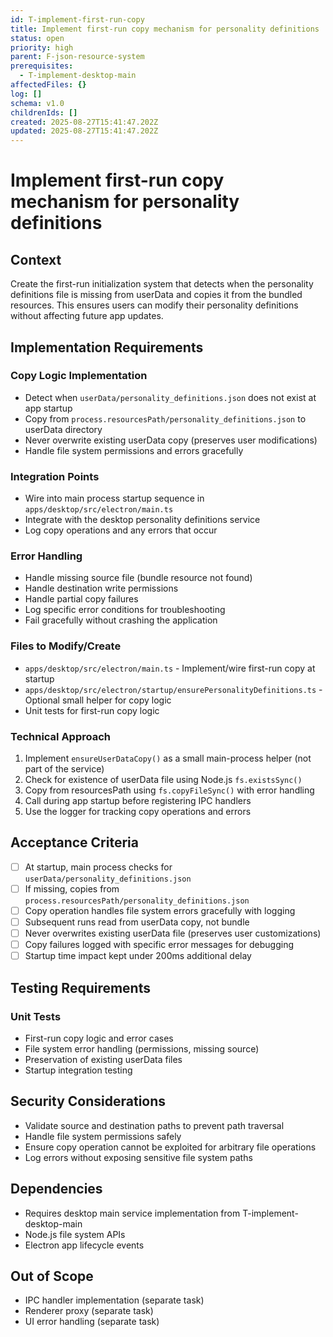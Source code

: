 ```yaml
---
id: T-implement-first-run-copy
title: Implement first-run copy mechanism for personality definitions
status: open
priority: high
parent: F-json-resource-system
prerequisites:
  - T-implement-desktop-main
affectedFiles: {}
log: []
schema: v1.0
childrenIds: []
created: 2025-08-27T15:41:47.202Z
updated: 2025-08-27T15:41:47.202Z
---
```


# Implement first-run copy mechanism for personality definitions

## Context

Create the first-run initialization system that detects when the personality definitions file is missing from userData and copies it from the bundled resources. This ensures users can modify their personality definitions without affecting future app updates.

## Implementation Requirements

### Copy Logic Implementation

- Detect when `userData/personality_definitions.json` does not exist at app startup
- Copy from `process.resourcesPath/personality_definitions.json` to userData directory
- Never overwrite existing userData copy (preserves user modifications)
- Handle file system permissions and errors gracefully

### Integration Points

- Wire into main process startup sequence in `apps/desktop/src/electron/main.ts`
- Integrate with the desktop personality definitions service
- Log copy operations and any errors that occur

### Error Handling

- Handle missing source file (bundle resource not found)
- Handle destination write permissions
- Handle partial copy failures
- Log specific error conditions for troubleshooting
- Fail gracefully without crashing the application

### Files to Modify/Create

- `apps/desktop/src/electron/main.ts` - Implement/wire first-run copy at startup
- `apps/desktop/src/electron/startup/ensurePersonalityDefinitions.ts` - Optional small helper for copy logic
- Unit tests for first-run copy logic

### Technical Approach

1. Implement `ensureUserDataCopy()` as a small main-process helper (not part of the service)
2. Check for existence of userData file using Node.js `fs.existsSync()`
3. Copy from resourcesPath using `fs.copyFileSync()` with error handling
4. Call during app startup before registering IPC handlers
5. Use the logger for tracking copy operations and errors

## Acceptance Criteria

- [ ] At startup, main process checks for `userData/personality_definitions.json`
- [ ] If missing, copies from `process.resourcesPath/personality_definitions.json`
- [ ] Copy operation handles file system errors gracefully with logging
- [ ] Subsequent runs read from userData copy, not bundle
- [ ] Never overwrites existing userData file (preserves user customizations)
- [ ] Copy failures logged with specific error messages for debugging
- [ ] Startup time impact kept under 200ms additional delay

## Testing Requirements

### Unit Tests

- First-run copy logic and error cases
- File system error handling (permissions, missing source)
- Preservation of existing userData files
- Startup integration testing

## Security Considerations

- Validate source and destination paths to prevent path traversal
- Handle file system permissions safely
- Ensure copy operation cannot be exploited for arbitrary file operations
- Log errors without exposing sensitive file system paths

## Dependencies

- Requires desktop main service implementation from T-implement-desktop-main
- Node.js file system APIs
- Electron app lifecycle events

## Out of Scope

- IPC handler implementation (separate task)
- Renderer proxy (separate task)
- UI error handling (separate task)
